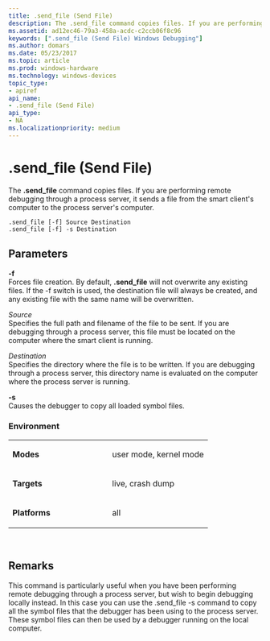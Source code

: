 ```yaml
---
title: .send_file (Send File)
description: The .send_file command copies files. If you are performing remote debugging through a process server, it sends a file from the smart client's computer to the process server's computer.
ms.assetid: ad12ec46-79a3-458a-acdc-c2ccb06f8c96
keywords: [".send_file (Send File) Windows Debugging"]
ms.author: domars
ms.date: 05/23/2017
ms.topic: article
ms.prod: windows-hardware
ms.technology: windows-devices
topic_type:
- apiref
api_name:
- .send_file (Send File)
api_type:
- NA
ms.localizationpriority: medium
---
```


# .send\_file (Send File)


The **.send\_file** command copies files. If you are performing remote debugging through a process server, it sends a file from the smart client's computer to the process server's computer.

```
.send_file [-f] Source Destination 
.send_file [-f] -s Destination 
```

## <span id="ddk_meta_send_file_dbg"></span><span id="DDK_META_SEND_FILE_DBG"></span>Parameters


<span id="_______-f______"></span><span id="_______-F______"></span> **-f**   
Forces file creation. By default, **.send\_file** will not overwrite any existing files. If the -f switch is used, the destination file will always be created, and any existing file with the same name will be overwritten.

<span id="_______Source______"></span><span id="_______source______"></span><span id="_______SOURCE______"></span> *Source*   
Specifies the full path and filename of the file to be sent. If you are debugging through a process server, this file must be located on the computer where the smart client is running.

<span id="_______Destination______"></span><span id="_______destination______"></span><span id="_______DESTINATION______"></span> *Destination*   
Specifies the directory where the file is to be written. If you are debugging through a process server, this directory name is evaluated on the computer where the process server is running.

<span id="_______-s______"></span><span id="_______-S______"></span> **-s**   
Causes the debugger to copy all loaded symbol files.

### <span id="Environment"></span><span id="environment"></span><span id="ENVIRONMENT"></span>Environment

<table>
<colgroup>
<col width="50%" />
<col width="50%" />
</colgroup>
<tbody>
<tr class="odd">
<td align="left"><p><strong>Modes</strong></p></td>
<td align="left"><p>user mode, kernel mode</p></td>
</tr>
<tr class="even">
<td align="left"><p><strong>Targets</strong></p></td>
<td align="left"><p>live, crash dump</p></td>
</tr>
<tr class="odd">
<td align="left"><p><strong>Platforms</strong></p></td>
<td align="left"><p>all</p></td>
</tr>
</tbody>
</table>

 

Remarks
-------

This command is particularly useful when you have been performing remote debugging through a process server, but wish to begin debugging locally instead. In this case you can use the .send\_file -s command to copy all the symbol files that the debugger has been using to the process server. These symbol files can then be used by a debugger running on the local computer.

 

 





